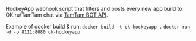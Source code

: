 HockeyApp webhook script that filters and posts every new app build to OK.ru/TamTam chat via [TamTam BOT API](https://dev.tamtam.chat).

Example of docker build & run:
`docker build -t ok-hockeyapp .`
`docker run -d -p 8111:8080 ok-hockeyapp`
